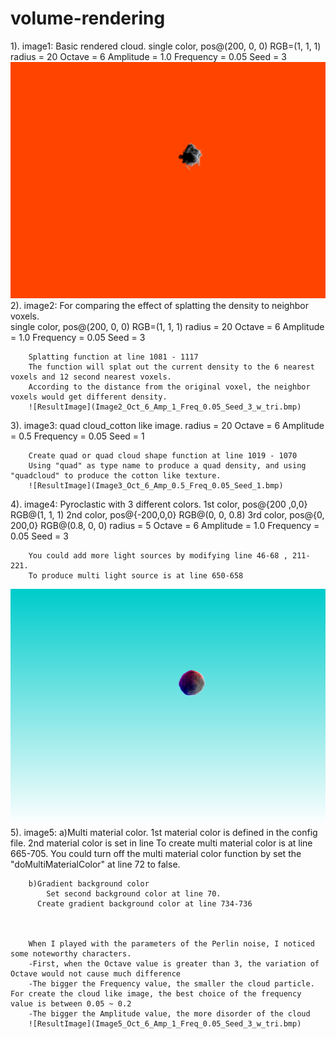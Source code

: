 volume-rendering
================
1).	image1: Basic rendered cloud.
		single color, pos@(200, 0, 0) RGB=(1, 1, 1)
		radius = 20
		Octave = 6
		Amplitude = 1.0
		Frequency = 0.05
		Seed = 3
![ResultImage](Image1_Oct_6_Amp_1_Freq_0.05_Seed_3_wo_tri.bmp)
2). image2: For comparing the effect of splatting the density to neighbor voxels.		
		single color, pos@(200, 0, 0) RGB=(1, 1, 1)
		radius = 20
		Octave = 6
		Amplitude = 1.0
		Frequency = 0.05
		Seed = 3
		
		Splatting function at line 1081 - 1117
		The function will splat out the current density to the 6 nearest voxels and 12 second nearest voxels. 
		According to the distance from the original voxel, the neighbor voxels would get different density. 
		![ResultImage](Image2_Oct_6_Amp_1_Freq_0.05_Seed_3_w_tri.bmp)
			
3).	image3: quad cloud_cotton like image.
		radius = 20
		Octave = 6
		Amplitude = 0.5
		Frequency = 0.05
		Seed = 1
		
		Create quad or quad cloud shape function at line 1019 - 1070
		Using "quad" as type name to produce a quad density, and using "quadcloud" to produce the cotton like texture.
		![ResultImage](Image3_Oct_6_Amp_0.5_Freq_0.05_Seed_1.bmp)
4). image4: Pyroclastic with 3 different colors. 
		1st color, pos@{200 ,0,0} RGB@(1, 1, 1)
		2nd color, pos@{-200,0,0} RGB@(0, 0, 0.8)
		3rd color, pos@{0, 200,0} RGB@(0.8, 0, 0)
		radius = 5
		Octave = 6
		Amplitude = 1.0
		Frequency = 0.05
		Seed = 3
		
		You could add more light sources by modifying line 46-68 , 211-221.
		To produce multi light source is at line 650-658
![ResultImage](Image4_Oct_6_Amp_1_Freq_0.05_Seed_3.bmp)
5). image5: 
		a)Multi material color. 1st material color is defined in the config file. 2nd material color is set in line 
			To create multi material color is at line 665-705. 
			You could turn off the multi material color function by set the "doMultiMaterialColor" at line 72 to false.
		
		b)Gradient background color
			Set second background color at line 70.
		  Create gradient background color at line 734-736
		
		
		
		When I played with the parameters of the Perlin noise, I noticed some noteworthy characters.
		-First, when the Octave value is greater than 3, the variation of Octave would not cause much difference
		-The bigger the Frequency value, the smaller the cloud particle. For create the cloud like image, the best choice of the frequency value is between 0.05 ~ 0.2
		-The bigger the Amplitude value, the more disorder of the cloud
		![ResultImage](Image5_Oct_6_Amp_1_Freq_0.05_Seed_3_w_tri.bmp)
